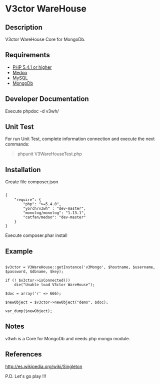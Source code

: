 # V3ctor WareHouse #

## Description ##
V3ctor WareHouse Core for MongoDb.

## Requirements ##
* [PHP 5.4.1 or higher](http://www.php.net/)
* [Medoo](http://medoo.in/)
* [MySQL](https://www.mysql.com/)
* [MongoDb](https://www.mongodb.com/)

## Developer Documentation ##
Execute phpdoc -d v3wh/

## Unit Test ##
For run Unit Test, complete information connection and execute the next commands:
> phpunit V3WareHouseTest.php

## Installation ##
Create file composer.json
~~~

{
    "require": {
    	"php": ">=5.4.0",
        "yorch/v3wh" : "dev-master",
        "monolog/monolog": "1.13.1",
        "catfan/medoo": "dev-master"
    }
}

~~~

Execute composer.phar install

## Example ##
~~~

$v3ctor = V3WareHouse::getInstance('v3Mongo', $hostname, $username, $password, $dbname, $key);

if (! $v3ctor->isConnected())
    die("Unable load V3ctor WareHouse");

$doc = array('r' => 666);

$newObject = $v3ctor->newObject("demo", $doc);

var_dump($newObject);

~~~

## Notes ##
v3wh is a Core for MongoDb and needs php mongo module.

## References ##
http://es.wikipedia.org/wiki/Singleton

P.D. Let's go play !!!




